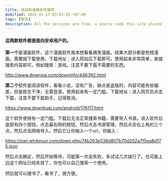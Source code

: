 ```yaml
---
title: 阅读和漫画软件推荐
modified: 2024-01-27 03:03:55 +07:00
tags: [聊天]
description: All the services are free, a source code this site placed on github repository and intergration with netlify service, another service that you can use is github page for hosting your own static site.
---
```


####  这两款软件都是面向安卓用户的。

**第一个**是漫画软件，这个漫画软件我本想看看搞笑漫画，结果大部分都是色情漫画，需要就下载使用，下载地址：进入网站后下载即可。使用起来非常简单，直接搜索内容即可，例如搜索：游戏。注意不要下载不需要的东西。

http://www.downxia.com/downinfo/446392.html

**第二个**软件是阅读软件，看看小说，没有广告，缺点是盗版的，内容可能有些偏差，但是胜在干净，无需登录。使用起来有一定门槛。下载地址：进入网页后点击下载，注意不要下载助手，记得取消。

https://www.downkuai.com/android/176117.html

这个软件使用有一定门槛，下载后无法正常搜索书籍，需要导入书源，进入软件后底部有四个按钮，点击最右侧的按钮，然后点击书源管理，然后点击右上角的三个点，然后点击网络导入，然后它让你输入一个url，你输入：

https://pan.whiteyun.com/down.php/74b263e536d807b70d202a7f5ea8d175.json

然后点击确定，然后开始等待，可能第一次会失败，多试试几次就行了。也可能上边这个网址已经失效了，你也可以自己搜索一个使用。

然后就可以搜书了，看书了，很方便。





